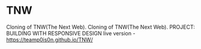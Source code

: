 # TNW
 Cloning of TNW(The Next Web).
Cloning of TNW(The Next Web). PROJECT: BUILDING WITH RESPONSIVE DESIGN
live version - https://teamp0is0n.github.io/TNW/
